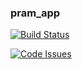### pram_app

[![Build Status](https://travis-ci.org/quanted/pram_app.svg?branch=dev)](https://travis-ci.org/quanted/pram_app)

[![Code Issues](https://www.quantifiedcode.com/api/v1/project/9eb8a5fb9d444396b732f4088081b226/badge.svg)](https://www.quantifiedcode.com/app/project/9eb8a5fb9d444396b732f4088081b226)
